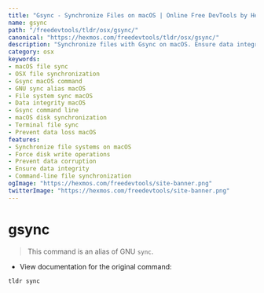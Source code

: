 ```yaml
---
title: "Gsync - Synchronize Files on macOS | Online Free DevTools by Hexmos"
name: gsync
path: "/freedevtools/tldr/osx/gsync/"
canonical: "https://hexmos.com/freedevtools/tldr/osx/gsync/"
description: "Synchronize files with Gsync on macOS. Ensure data integrity and prevent data loss with this command-line utility. Free online tool, no registration required."
category: osx
keywords:
- macOS file sync
- OSX file synchronization
- Gsync macOS command
- GNU sync alias macOS
- File system sync macOS
- Data integrity macOS
- Gsync command line
- macOS disk synchronization
- Terminal file sync
- Prevent data loss macOS
features:
- Synchronize file systems on macOS
- Force disk write operations
- Prevent data corruption
- Ensure data integrity
- Command-line file synchronization
ogImage: "https://hexmos.com/freedevtools/site-banner.png"
twitterImage: "https://hexmos.com/freedevtools/site-banner.png"
---
```


# gsync

> This command is an alias of GNU `sync`.

- View documentation for the original command:

`tldr sync`
